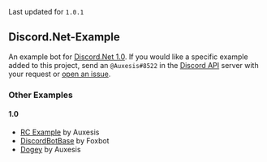 Last updated for `1.0.1`

## Discord.Net-Example
An example bot for [Discord.Net 1.0](https://github.com/RogueException/Discord.Net/tree/dev). If you would like a specific example added to this project, send an `@Auxesis#8522` in the [Discord API](https://discordapp.com/invite/discord-api) server with your request or [open an issue](https://github.com/Auxes/Discord.Net-Example/issues/new).

### Other Examples  
#### 1.0
- [RC Example](https://github.com/Aux/Discord.Net-Example/tree/1.0-rc) by Auxesis
- [DiscordBotBase](https://github.com/foxbot/DiscordBotBase/) by Foxbot
- [Dogey](https://github.com/Aux/Dogey) by Auxesis
